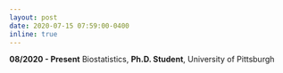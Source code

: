 ```yaml
---
layout: post
date: 2020-07-15 07:59:00-0400
inline: true
---
```


**08/2020 - Present** Biostatistics, **Ph.D. Student**, University of Pittsburgh
